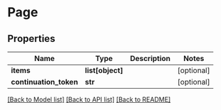 # Page

## Properties
Name | Type | Description | Notes
------------ | ------------- | ------------- | -------------
**items** | **list[object]** |  | [optional] 
**continuation_token** | **str** |  | [optional] 

[[Back to Model list]](../README.md#documentation-for-models) [[Back to API list]](../README.md#documentation-for-api-endpoints) [[Back to README]](../README.md)

